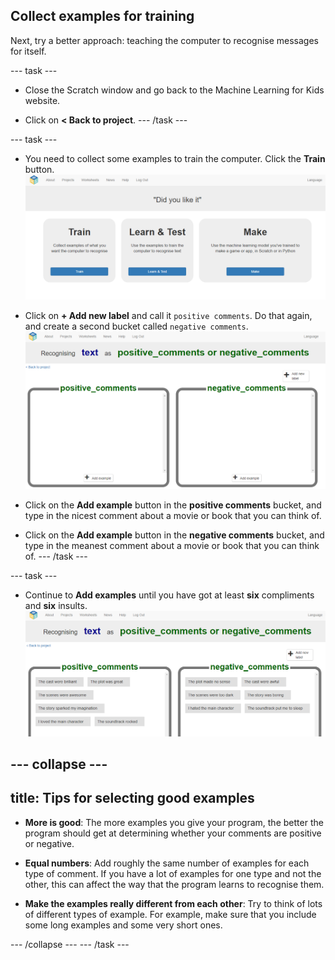 ## Collect examples for training

Next, try a better approach: teaching the computer to recognise messages for itself.

--- task ---
+ Close the Scratch window and go back to the Machine Learning for Kids website.

+ Click on **< Back to project**.
--- /task ---

--- task ---
+ You need to collect some examples to train the computer. Click the **Train** button.
![Project main menu](images/project-make.png)

+ Click on **+ Add new label** and call it `positive comments`.  Do that again, and create a second bucket called `negative comments`. 
![2 empty classes named positive_comments and negative_comments](images/positive-and-negative.png)

+ Click on the **Add example** button in the **positive comments** bucket, and type in the nicest comment about a movie or book that you can think of. 

+ Click on the **Add example** button in the **negative comments** bucket, and type in the meanest comment about a movie or book that you can think of. 
--- /task ---

--- task ---
+ Continue to **Add examples** until you have got at least **six** compliments and **six** insults.
![6 examples of positive comments: "The cast were brilliant", "The plot was great", "The scenes were awesome", "The story sparked my imagination", "I loved the main character", "The soundtrack rocked" and 6 examples of negative comments: "The cast were awful", "The plot made no sense", "The scenes were too dark", "The story was boring", "I hated the main character", "The soundtrack put me to sleep"](images/example-messages.png)

--- collapse ---
---
title: Tips for selecting good examples
---
+ **More is good**: The more examples you give your program, the better the program should get at determining whether your comments are positive or negative. 

+ **Equal numbers**: Add roughly the same number of examples for each type of comment. If you have a lot of examples for one type and not the other, this can affect the way that the program learns to recognise them. 

+ **Make the examples really different from each other**: Try to think of lots of different types of example. For example, make sure that you include some long examples and some very short ones.
 
--- /collapse ---
--- /task ---

